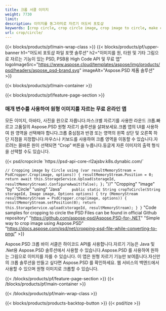 ```yaml
---
title: 크롭 서클 이미지
weight: 7730
limit: 
description: 이미지를 동그라미로 자르기 어도비 포토샵
keywords: [crop circle, crop circle image, crop image to circle, make circle photo]
url: crop/circle/
---
```

{{< blocks/products/pf/main-wrap-class >}}
{{< blocks/products/pf/upper-banner h1="어도비 포토샵 파일 포맷 솔루션" h2="이미지를 원, 타원 및 기타 그림으로 자르는 기능이 있는 PSD, PSB용 High Code API 및 무료 앱" logoImageSrc="https://www.aspose.cloud/templates/aspose/img/products/psd/headers/aspose_psd-brand.svg" imageAlt="Aspose.PSD 제품 솔루션" >}}

{{< blocks/products/pf/main-container >}}

{{< blocks/products/pf/feature-page-section >}}
<h3 class="headingpdleft">매개 변수를 사용하여 원형 이미지를 자르는 무료 온라인 앱</h3>
<p>모든 이미지, 아바타, 사진을 원으로 자릅니다.마스크별 자르기를 사용한 라운드 크롭.빠르고 고품질의 Aspose.PSD 원형 자르기 솔루션을 살펴보세요.크롭 앱의 UI를 사용하여 원 영역을 선택해야 합니다.크롭 중심점과 반경 또는 영역의 왼쪽 상단 및 오른쪽 하단 지점을 지정합니다.마우스나 키보드를 사용하여 크롭 영역을 이동할 수 있습니다.자르려는 올바른 원이 선택되면 “Crop” 버튼을 누릅니다.둥글게 자른 이미지의 출력 형식을 선택할 수도 있습니다.</p>
{{< psd/cropcircle `https://psd-api-core-rl2ajsbv.k8s.dynabic.com/` 

`// Cropping image by Circle
using (var resultMemoryStream = PsdCropper.Crop(image, options))
{
	resultMemoryStream.Position = 0;
	return await this.StorageService.Upload(storageId, resultMemoryStream).ConfigureAwait(false);
};` 
     "//" "Cropping" "image" "by" "Circle" "using" "Java" 
`    public static String cropToCircle(String storageId, Image image, Options options) {
        try (MemoryStream resultMemoryStream = PsdCropper.crop(image, options)) {
            resultMemoryStream.setPosition(0);
            return this.StorageService.upload(storageId, resultMemoryStream);
        }
    }` 
"Code samples for cropping to circle the PSD Files can be found in official Github repository"  "https://github.com/aspose-psd/Aspose.PSD-for-.NET" 
"Simple way to crop image using Aspose.PSD" "https://docs.aspose.com/psd/net/cropping-psd-file-while-converting-to-png/" >}}
<p>Aspose.PSD 크롭 바이 서클은 하이코드 API를 사용합니다.자르기 기능은 Java 및 .Net용 Aspose.PSD 솔루션에서 사용할 수 있습니다.Aspose.PSD 를 사용하여 원하는 그림으로 이미지를 자를 수 있습니다. 이 앱은 원형 자르기 기능만 보여줍니다.자신만의 크롭 솔루션을 만들고 싶다면 Aspose.PSD 를 확인하세요. 웹 서비스의 백엔드에서 사용할 수 있으며 원형 이미지로 크롭할 수 있습니다.</p>
<!--<ul>
<li><a href="psb">PSB Circle Crop</a></li>
<li><a href="ellipse">Ellipse crop App</a></li>
</ul>-->
{{< /blocks/products/pf/feature-page-section >}}
{{< /blocks/products/pf/main-container >}}


{{< /blocks/products/pf/main-wrap-class >}}

{{< blocks/products/products-backtop-button >}}
{{< psd/tize >}}
